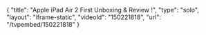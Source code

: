 {
    "title": "Apple iPad Air 2 First Unboxing & Review !",
    "type": "solo",
    "layout": "iframe-static",
    "videoId": "150221818",
    "url": "\/tvpembed\/150221818"
}